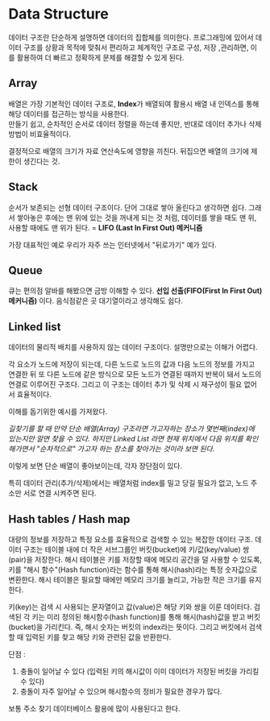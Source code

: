 # **Data Structure**

 데이터 구조란 단순하게 설명하면 데이터의 집합체를 의미한다. 프로그래밍에 있어서 데이터 구조를 상황과 목적에 맞춰서 편리하고 체계적인 구조로 구성, 저장 ,관리하면, 이를 활용하여 더 빠르고 정확하게 문제를 해결할 수 있게 된다.

## Array  

 배열은 가장 기본적인 데이터 구조로, **Index**가 배열되여 활용시 배열 내 인덱스를 통해 해당 데이터를 접근하는 방식을 사용한다.  
 만들기 쉽고, 순차적인 순서로 데이터 정렬을 하는데 좋지만, 반대로 데이터 추가나 삭제 방법이 비효율적이다.

 결정적으로 배열의 크기가 자료 연산속도에 영향을 끼친다. 뒤집으면 배열의 크기에 제한이 생긴다는 것.

 ## Stack

 순서가 보존되는 선형 데이터 구조이다. 단어 그대로 쌓아 올린다고 생각하면 쉽다.
 그래서 쌓아놓은 후에는 맨 위에 있는 것을 꺼내게 되는 것 처럼, 데이터를 쌓을 때도 맨 위, 사용할 때에도 맨 위가 된다. =  **LIFO (Last In First Out) 메커니즘** 

 가장 대표적인 예로 우리가 자주 쓰는 인터넷에서 "뒤로가기" 예가 있다.

 ## Queue 

큐는 편의점 알바를 해봤으면 금방 이해할 수 있다. **선입 선출(FIFO(First In First Out)메커니즘)** 이다.
음식점같은 곳 대기열이라고 생각해도 쉽다.

## Linked list

데이터의 물리적 배치를 사용하지 않는 데이터 구조이다. 설명만으로는 이해가 어렵다.

각 요소가 노드에 저장이 되는데, 다른 노드로 노드의 값과 다음 노드의 정보를 가지고 연결한 뒤 또 다른 노드에 같은 방식으로 모든 노드가 연결된 때까지 반복이 돼서 노드의 연결로 이루어진 구조다. 그리고 이 구조는 데이터 추가 및 삭제 시 재구성이 필요 없어서 효율적이다.

이해를 돕기위한 예시를 가져왔다.  
  
*길찾기를 할 때 만약 단순 배열(Array) 구조라면 가고자하는 장소가 몇번째(index)에 있는지만 알면 찾을 수 있다. 하지만 Linked List 라면 현재 위치에서 다음 위치를 확인해가면서 "순차적으로" 가고자 하는 장소를 찾아가는 것이라 보면 된다.*
  
이렇게 보면 단순 배열이 좋아보이는데, 각자 장단점이 있다.  

특히 데이터 관리(추가/삭제)에서는 배열처럼 index를 밀고 당길 필요가 없고, 노드 주소만 서로 연결 시켜주면 된다.

## Hash tables / Hash map

대량의 정보를 저장하고 특정 요소를 효율적으로 검색할 수 있는 복잡한 데이터 구조.  데이터 구조는 테이블 내에 더 작은 서브그룹인 버킷(bucket)에 키/값(key/value) 쌍(pair)을 저장한다. 해시 테이블은 키를 저장할 때에 메모리 공간을 덜 사용할 수 있도록, 키를 "해시 함수"(Hash function)라는 함수를 통해 해시(hash)라는 특정 숫자값으로 변환한다. 해시 테이블은 필요할 때에만 메모리 크기를 늘리고, 가능한 작은 크기를 유지한다.

키(key)는 검색 시 사용되는 문자열이고 값(value)은 해당 키와 쌍을 이룬 데이터다. 검색된 각 키는 미리 정의된 해시함수(hash function)를 통해 해시(hash)값을 받고 버킷(bucket)을 가리킨다. 즉, 해시 숫자는 버킷의 index라는 뜻이다. 그리고 버킷에서 검색할 때 입력된 키를 찾고 해당 키와 관련된 값을 반환한다.

단점 :
1. 충돌이 일어날 수 있다 (입력된 키의 해시값이 이미 데이터가 저장된 버킷을 가리킬 수 있다)
2. 충돌이 자주 일어날 수 있으며 해시함수의 정비가 필요한 경우가 많다.

보통 주소 찾기 데이터베이스 활용에 많이 사용된다고 한다.